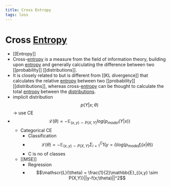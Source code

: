 ```yaml
---
title: Cross Entropy
tags: loss
---
```


# Cross [Entropy](Entropy.md)
- [[Entropy]]
- Cross-[entropy](Entropy.md) is a measure from the field of information theory, building upon [entropy](Entropy.md) and generally calculating the difference between two [[probability]] [[distributions]]. 
- It is closely related to but is different from [[KL divergence]] that calculates the relative [entropy](Entropy.md) between two [[probability]] [[distributions]], whereas cross-[entropy](Entropy.md) can be thought to calculate the total [entropy](Entropy.md) between the [distributions](Distributions.md).
- implicit distribution $$p(Y|x;\theta)$$ -> use CE
- $$\mathscr{L}(\theta) = -\mathbb{E}_{(x,y) \sim P(X,Y)} log (p_{model}(Y|x))$$
	- Categorical CE
		- Classification
		- $$\mathscr{L}(\theta) = -\mathbb{E}_{(x,y) \sim P(X,Y)} \Sigma_{i=1}^C 1(y=i)log (p_{model}f_i(x|\theta))$$
		- C is no of classes
	- [[MSE]]
		- Regression
		- $$\mathscr{L}(\theta) = \frac{1}{2}\mathbb{E}_{(x,y) \sim P(X,Y)}||y-f(x;\theta)||^2$$




































































